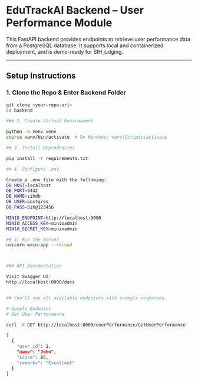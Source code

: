 # EduTrackAI Backend – User Performance Module

This FastAPI backend provides endpoints to retrieve user performance data from a PostgreSQL database. It supports local and containerized deployment, and is demo-ready for SIH judging.

---

## Setup Instructions

### 1. Clone the Repo & Enter Backend Folder

```bash
git clone <your-repo-url>
cd backend

### 2. Create Virtual Environment

python -m venv venv
source venv/bin/activate  # On Windows: venv\Scripts\activate

## 3. Install Dependencies

pip install -r requirements.txt

## 4. Configure .env

Create a .env file with the following:
DB_HOST=localhost
DB_PORT=5432
DB_NAME=sihdb
DB_USER=postgres
DB_PASS=Sih@123456

MINIO_ENDPOINT=http://localhost:9000
MINIO_ACCESS_KEY=minioadmin
MINIO_SECRET_KEY=minioadmin

## 5. Run the Server
uvicorn main:app --reload



### API Documentation

Visit Swagger UI:
http://localhost:8000/docs


## You’ll see all available endpoints with example responses.

# Sample Endpoint
# Get User Performance

curl -X GET http://localhost:8000/userPerformance/GetUserPerformance

[
  {
    "user_id": 1,
    "name": "John",
    "score": 85,
    "remarks": "Excellent"
  }
]






